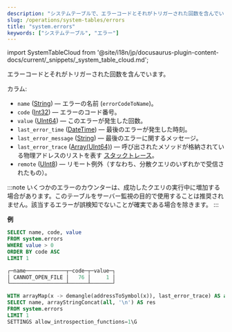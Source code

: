 ```yaml
---
description: "システムテーブルで、エラーコードとそれがトリガーされた回数を含んでいます。"
slug: /operations/system-tables/errors
title: "system.errors"
keywords: ["システムテーブル", "エラー"]
---
```

import SystemTableCloud from '@site/i18n/jp/docusaurus-plugin-content-docs/current/_snippets/_system_table_cloud.md';

<SystemTableCloud/>

エラーコードとそれがトリガーされた回数を含んでいます。

カラム:

- `name` ([String](../../sql-reference/data-types/string.md)) — エラーの名前 (`errorCodeToName`)。
- `code` ([Int32](../../sql-reference/data-types/int-uint.md)) — エラーのコード番号。
- `value` ([UInt64](../../sql-reference/data-types/int-uint.md)) — このエラーが発生した回数。
- `last_error_time` ([DateTime](../../sql-reference/data-types/datetime.md)) — 最後のエラーが発生した時刻。
- `last_error_message` ([String](../../sql-reference/data-types/string.md)) — 最後のエラーに関するメッセージ。
- `last_error_trace` ([Array(UInt64)](../../sql-reference/data-types/array.md)) — 呼び出されたメソッドが格納されている物理アドレスのリストを表す [スタックトレース](https://en.wikipedia.org/wiki/Stack_trace)。
- `remote` ([UInt8](../../sql-reference/data-types/int-uint.md)) — リモート例外（すなわち、分散クエリのいずれかで受信されたもの）。

:::note
いくつかのエラーのカウンターは、成功したクエリの実行中に増加する場合があります。このテーブルをサーバー監視の目的で使用することは推奨されません。該当するエラーが誤検知でないことが確実である場合を除きます。
:::

**例**

``` sql
SELECT name, code, value
FROM system.errors
WHERE value > 0
ORDER BY code ASC
LIMIT 1

┌─name─────────────┬─code─┬─value─┐
│ CANNOT_OPEN_FILE │   76 │     1 │
└──────────────────┴──────┴───────┘
```

``` sql
WITH arrayMap(x -> demangle(addressToSymbol(x)), last_error_trace) AS all
SELECT name, arrayStringConcat(all, '\n') AS res
FROM system.errors
LIMIT 1
SETTINGS allow_introspection_functions=1\G
```

